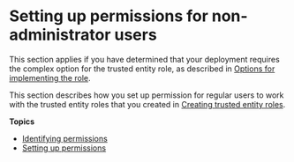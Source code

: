# Setting up permissions for non\-administrator users<a name="complex-scenario-user-permissions"></a>

This section applies if you have determined that your deployment requires the complex option for the trusted entity role, as described in [Options for implementing the role](scenarios-for-medialive-role.md)\. 

This section describes how you set up permission for regular users to work with the trusted entity roles that you created in [Creating trusted entity roles](complex-scenario-create-trusted-entity-role.md)\.

**Topics**
+ [Identifying permissions](complex-scenario-identify-permissions.md)
+ [Setting up permissions](complex-scenario-create-permissions.md)